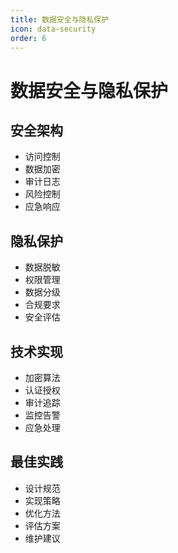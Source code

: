 ```yaml
---
title: 数据安全与隐私保护
icon: data-security
order: 6
---
```


# 数据安全与隐私保护

## 安全架构
- 访问控制
- 数据加密
- 审计日志
- 风险控制
- 应急响应

## 隐私保护
- 数据脱敏
- 权限管理
- 数据分级
- 合规要求
- 安全评估

## 技术实现
- 加密算法
- 认证授权
- 审计追踪
- 监控告警
- 应急处理

## 最佳实践
- 设计规范
- 实现策略
- 优化方法
- 评估方案
- 维护建议
